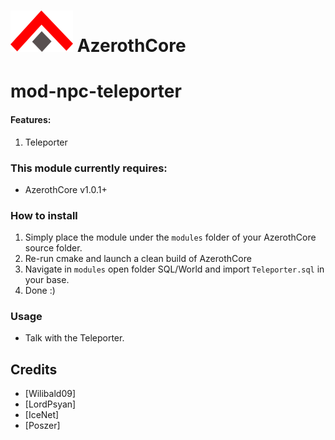 # ![logo](https://raw.githubusercontent.com/azerothcore/azerothcore.github.io/master/images/logo-github.png) AzerothCore
# mod-npc-teleporter

#### Features:
1. Teleporter

### This module currently requires:
- AzerothCore v1.0.1+

### How to install
1. Simply place the module under the `modules` folder of your AzerothCore source folder.
2. Re-run cmake and launch a clean build of AzerothCore
3. Navigate in `modules` open folder SQL/World and import `Teleporter.sql` in your base.
4. Done :)

### Usage
- Talk with the Teleporter.


## Credits
* [Wilibald09]
* [LordPsyan]
* [IceNet]
* [Poszer]
